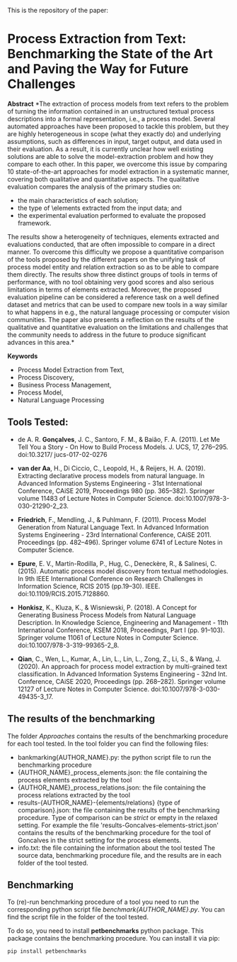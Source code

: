 This is the repository of the paper:

# Process Extraction from Text: Benchmarking the State of the Art and Paving the Way for Future Challenges

**Abstract** 
*The extraction of process models from text refers to the problem of turning the information contained in an unstructured textual process descriptions into a formal representation, i.e., a process model. 
Several automated approaches have been proposed to tackle this problem, but they are highly heterogeneous in scope (what they exactly do) and underlying assumptions, such as differences in input, target output, and data used in their evaluation. As a result, it is currently unclear how well existing solutions are able to solve the model-extraction problem and how they compare to each other.
In this paper, we overcome this issue by comparing 10 state-of-the-art approaches for model extraction in a systematic manner, covering both qualitative and quantitative aspects.
The qualitative evaluation compares the analysis of the primary studies on:
- the main characteristics of each solution; 
- the type of \elements extracted from the input data; and	
- the experimental evaluation performed to evaluate the proposed framework.

The results show a heterogeneity of techniques, elements extracted and evaluations conducted, that are often impossible to compare in a direct manner. To overcome this difficulty we propose a quantitative comparison of the tools proposed by the different papers on the unifying task of process model entity and relation extraction so as to be able to compare them directly. The results show three distinct groups of tools in terms of performance, with no tool obtaining very good scores and also serious limitations in terms of elements extracted. Moreover, the proposed evaluation pipeline can be considered a reference task on a well defined dataset and metrics that can be used to compare new tools in a way similar to what happens in e.g., the natural language processing or computer vision communities. 
The paper also presents a reflection on the results of the qualitative and quantitative evaluation on the limitations and challenges that the community needs to address in the future to produce significant advances in this area.*


**Keywords**
- Process Model Extraction from Text, 
- Process Discovery,
- Business Process Management,
- Process Model,
- Natural Language Processing


## Tools Tested:

- de A. R. **Gonçalves**, J. C., Santoro, F. M., & Baião, F. A. (2011).
Let Me Tell You a Story - On How to Build Process Models.
J. UCS, 17, 276–295. doi:10.3217/ jucs-017-02-0276

- **van der Aa**, H., Di Ciccio, C., Leopold, H., & Reijers, H. A. (2019). Extracting
declarative process models from natural language. In Advanced Information
Systems Engineering - 31st International Conference, CAiSE 2019, Proceedings
980 (pp. 365–382). Springer volume 11483 of Lecture Notes in Computer Science.
doi:10.1007/978-3-030-21290-2\_23.

- **Friedrich**, F., Mendling, J., & Puhlmann, F. (2011). Process Model Generation from
Natural Language Text. In Advanced Information Systems Engineering - 23rd International Conference, CAiSE 2011. Proceedings (pp. 482–496). Springer volume
6741 of Lecture Notes in Computer Science.

- **Epure**, E. V., Martín-Rodilla, P., Hug, C., Deneckère, R., & Salinesi, C. (2015).
Automatic process model discovery from textual methodologies.
In 9th IEEE International Conference on Research Challenges in Information Science,
RCIS 2015 (pp.19–30). IEEE. doi:10.1109/RCIS.2015.7128860.

- **Honkisz**, K., Kluza, K., & Wisniewski, P. (2018). A Concept for Generating Business
Process Models from Natural Language Description. In Knowledge Science, Engineering
and Management - 11th International Conference, KSEM 2018, Proceedings, Part I (pp. 91–103). Springer volume 11061 of Lecture Notes in Computer
Science. doi:10.1007/978-3-319-99365-2\_8.

- **Qian**, C., Wen, L., Kumar, A., Lin, L., Lin, L., Zong, Z., Li, S., & Wang, J. (2020).
An approach for process model extraction by multi-grained text classification. In
Advanced Information Systems Engineering - 32nd Int. Conference, CAiSE 2020,
Proceedings (pp. 268–282). Springer volume 12127 of Lecture Notes in Computer
Science. doi:10.1007/978-3-030-49435-3\_17.

## The results of the benchmarking

The folder *Approaches* contains the results of the benchmarking procedure for each tool tested.
In the tool folder you can find the following files:
- bankmarking{AUTHOR_NAME}.py: the python script file to run the benchmarking procedure
- {AUTHOR_NAME}_process_elements.json: the file containing the process elements extracted by the tool
- {AUTHOR_NAME}_process_relations.json: the file containing the process relations extracted by the tool
- results-{AUTHOR_NAME}-{elements/relations} {type of comparison}.json: the file containing the results of the benchmarking procedure. 
Type of comparison can be *strict* or empty in the relaxed setting.
For example the file 'results-Goncalves-elements-strict.json' contains the results of the benchmarking procedure for the tool of Goncalves in the strict setting for the process elements.
- info.txt: the file containing the information about the tool tested
The source data, benchmarking procedure file, and the results are in each folder of the tool tested.


## Benchmarking

To (re)-run benchmarking procedure of a tool you need to run the corresponding python script file *benchmark{AUTHOR_NAME}.py*.
You can find the script file in the folder of the tool tested.

To do so, you need to install **petbenchmarks** python package.
This package contains the benchmarking procedure.
You can install it via pip:

```python
pip install petbenchmarks
```

